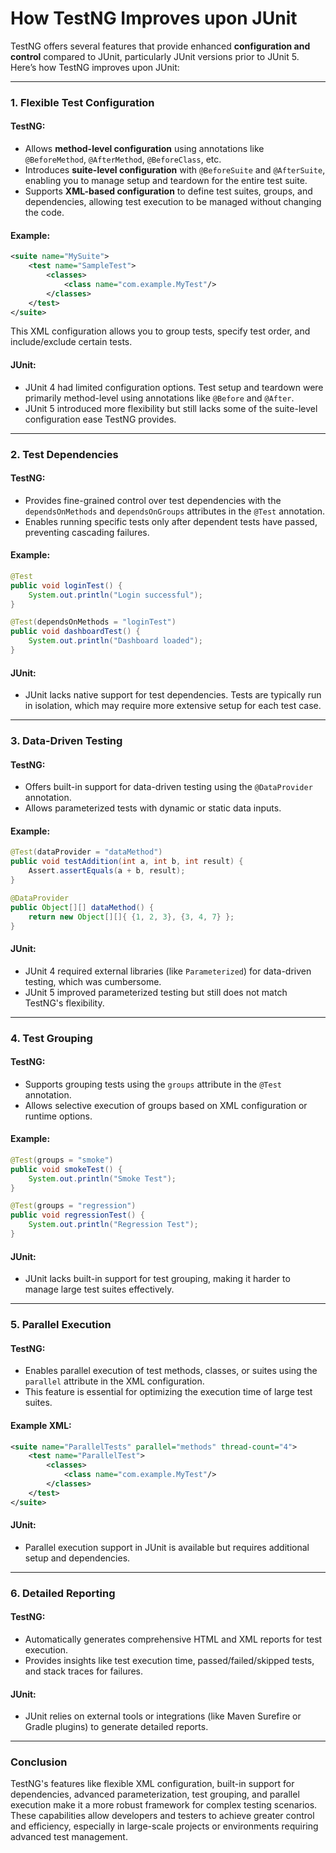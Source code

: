 # How TestNG Improves upon JUnit

TestNG offers several features that provide enhanced **configuration and control** compared to JUnit, particularly JUnit versions prior to JUnit 5. Here’s how TestNG improves upon JUnit:

---

### 1. **Flexible Test Configuration**
#### TestNG:
- Allows **method-level configuration** using annotations like `@BeforeMethod`, `@AfterMethod`, `@BeforeClass`, etc.
- Introduces **suite-level configuration** with `@BeforeSuite` and `@AfterSuite`, enabling you to manage setup and teardown for the entire test suite.
- Supports **XML-based configuration** to define test suites, groups, and dependencies, allowing test execution to be managed without changing the code.

#### Example:
```xml
<suite name="MySuite">
    <test name="SampleTest">
        <classes>
            <class name="com.example.MyTest"/>
        </classes>
    </test>
</suite>
```

This XML configuration allows you to group tests, specify test order, and include/exclude certain tests.

#### JUnit:
- JUnit 4 had limited configuration options. Test setup and teardown were primarily method-level using annotations like `@Before` and `@After`.
- JUnit 5 introduced more flexibility but still lacks some of the suite-level configuration ease TestNG provides.

---

### 2. **Test Dependencies**
#### TestNG:
- Provides fine-grained control over test dependencies with the `dependsOnMethods` and `dependsOnGroups` attributes in the `@Test` annotation.
- Enables running specific tests only after dependent tests have passed, preventing cascading failures.

#### Example:
```java
@Test
public void loginTest() {
    System.out.println("Login successful");
}

@Test(dependsOnMethods = "loginTest")
public void dashboardTest() {
    System.out.println("Dashboard loaded");
}
```

#### JUnit:
- JUnit lacks native support for test dependencies. Tests are typically run in isolation, which may require more extensive setup for each test case.

---

### 3. **Data-Driven Testing**
#### TestNG:
- Offers built-in support for data-driven testing using the `@DataProvider` annotation.
- Allows parameterized tests with dynamic or static data inputs.

#### Example:
```java
@Test(dataProvider = "dataMethod")
public void testAddition(int a, int b, int result) {
    Assert.assertEquals(a + b, result);
}

@DataProvider
public Object[][] dataMethod() {
    return new Object[][]{ {1, 2, 3}, {3, 4, 7} };
}
```

#### JUnit:
- JUnit 4 required external libraries (like `Parameterized`) for data-driven testing, which was cumbersome.
- JUnit 5 improved parameterized testing but still does not match TestNG's flexibility.

---

### 4. **Test Grouping**
#### TestNG:
- Supports grouping tests using the `groups` attribute in the `@Test` annotation.
- Allows selective execution of groups based on XML configuration or runtime options.

#### Example:
```java
@Test(groups = "smoke")
public void smokeTest() {
    System.out.println("Smoke Test");
}

@Test(groups = "regression")
public void regressionTest() {
    System.out.println("Regression Test");
}
```

#### JUnit:
- JUnit lacks built-in support for test grouping, making it harder to manage large test suites effectively.

---

### 5. **Parallel Execution**
#### TestNG:
- Enables parallel execution of test methods, classes, or suites using the `parallel` attribute in the XML configuration.
- This feature is essential for optimizing the execution time of large test suites.

#### Example XML:
```xml
<suite name="ParallelTests" parallel="methods" thread-count="4">
    <test name="ParallelTest">
        <classes>
            <class name="com.example.MyTest"/>
        </classes>
    </test>
</suite>
```

#### JUnit:
- Parallel execution support in JUnit is available but requires additional setup and dependencies.

---

### 6. **Detailed Reporting**
#### TestNG:
- Automatically generates comprehensive HTML and XML reports for test execution.
- Provides insights like test execution time, passed/failed/skipped tests, and stack traces for failures.

#### JUnit:
- JUnit relies on external tools or integrations (like Maven Surefire or Gradle plugins) to generate detailed reports.

---

### Conclusion
TestNG's features like flexible XML configuration, built-in support for dependencies, advanced parameterization, test grouping, and parallel execution make it a more robust framework for complex testing scenarios. These capabilities allow developers and testers to achieve greater control and efficiency, especially in large-scale projects or environments requiring advanced test management.